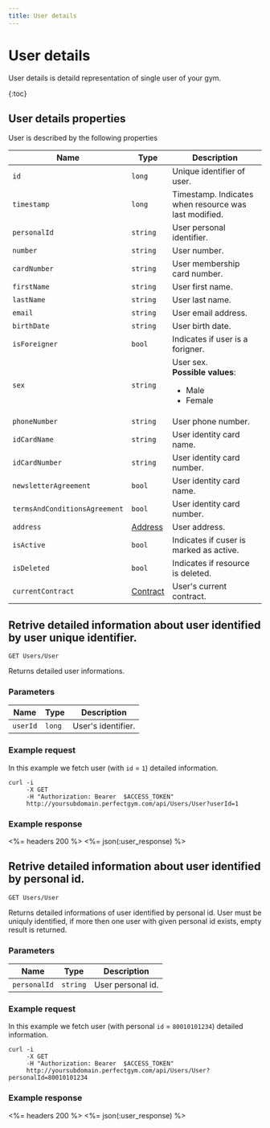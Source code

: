 ```yaml
---
title: User details
---
```


# User details

User details is detaild representation of single user of your gym. 

{:toc}


## <a name="properties"></a>User details properties

User is described by the following properties

Name            				| Type      			| Description
--------------------------------|-----------------------|----------------------
`id`            				|`long`     			| Unique identifier of user.
`timestamp`    					|`long`     			| Timestamp. Indicates when resource was last modified.
`personalId`					|`string`				| User personal identifier.
`number`          				|`string`   			| User number.
`cardNumber`       				|`string`   			| User membership card number.
`firstName`     				|`string`   			| User first name.
`lastName`        				|`string`   			| User last name.
`email`          				|`string`   			| User email address.
`birthDate`         			|`string`   			| User birth date.
`isForeigner`					|`bool`					| Indicates if user is a forigner.
`sex`          					|`string`   			| User sex. <br><strong>Possible values</strong>: <br><ul><li>Male</li><li>Female</li></ul>
`phoneNumber`      				|`string`   			| User phone number.
`idCardName`					|`string`				| User identity card name.
`idCardNumber`  				|`string`				| User identity card number.
`newsletterAgreement`			|`bool`					| User identity card name.
`termsAndConditionsAgreement`  	|`bool`					| User identity card number.
`address`           			|[Address][Address]     | User address.
`isActive`     					|`bool`     			| Indicates if cuser is marked as active.
`isDeleted`     				|`bool`                 | Indicates if resource is deleted.
`currentContract`   			|[Contract][Contract]   | User's current contract.



## Retrive detailed information about user identified by user unique identifier.

    GET Users/User

Returns detailed user informations.


### Parameters

Name            | Type       | Description
----------------|------------|------------------------
`userId`        |`long`      | User's identifier.


### Example request

In this example we fetch user (with `id` = `1`) detailed information.

``` command-line
curl -i 
     -X GET 
     -H "Authorization: Bearer  $ACCESS_TOKEN"  
     http://yoursubdomain.perfectgym.com/api/Users/User?userId=1
```


### Example response

<%= headers 200 %>
<%= json(:user_response) %>



## Retrive detailed information about user identified by personal id.

    GET Users/User

Returns detailed informations of user identified by personal id. User must be
uniquly identified, if more then one user with given personal id exists,
empty result is returned.


### Parameters

Name            | Type       | Description
----------------|------------|------------
`personalId`    |`string`    | User personal id.


### Example request

In this example we fetch user (with personal `id` = `80010101234`) detailed information.

``` command-line
curl -i 
     -X GET 
     -H "Authorization: Bearer  $ACCESS_TOKEN"  
     http://yoursubdomain.perfectgym.com/api/Users/User?personalId=80010101234
```


### Example response

<%= headers 200 %>
<%= json(:user_response) %>



[Contract]: /appendix/datatypes/contract
[Address]: /appendix/datatypes/address

